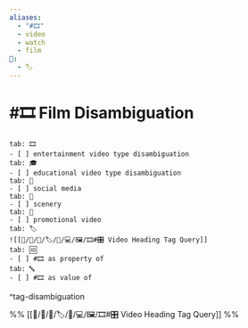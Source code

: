 ```yaml
---
aliases:
  - "#🎞️"
  - video
  - watch
  - film
📁:
  - 🏷️
---
```

# #🎞️ Film Disambiguation

```tabs
tab: 🎞️
- [ ] entertainment video type disambiguation
tab: 🎓
- [ ] educational video type disambiguation
tab: 👤
- [ ] social media
tab: 📍
- [ ] scenery
tab: 💱
- [ ] promotional video
tab: 🏷️
![[📁/🧠/🏁/🏷️/📁/💻/🖼️/🎞️#🎛️ Video Heading Tag Query]]
tab: 🆔
- [ ] #🎞️ as property of
tab: 🔤
- [ ] #🎞️ as value of
```

^tag-disambiguation

%%
[[📁/🧠/🏁/🏷️/📁/💻/🖼️/🎞️#🎛️ Video Heading Tag Query]]
%%